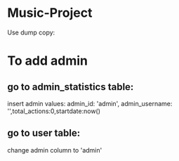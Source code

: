 # Music-Project

Use dump copy:

# To add admin
## go to admin_statistics table:
insert admin values:
admin_id: 'admin', admin_username: '<username from user table>',total_actions:0,startdate:now()

## go to user table:
change admin column to 'admin'
